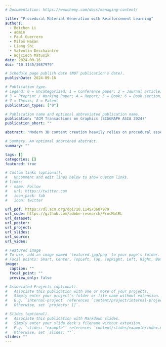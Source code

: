 ```yaml
---
# Documentation: https://wowchemy.com/docs/managing-content/

title: "Procedural Material Generation with Reinforcement Learning"
authors: 
  - Beichen Li
  - admin
  - Paul Guerrero
  - Miloš Hašan
  - Liang Shi
  - Valentin Deschaintre
  - Wojciech Matusik
date: 2024-09-16
doi: "10.1145/3687979"

# Schedule page publish date (NOT publication's date).
publishDate: 2024-09-16

# Publication type.
# Legend: 0 = Uncategorized; 1 = Conference paper; 2 = Journal article;
# 3 = Preprint / Working Paper; 4 = Report; 5 = Book; 6 = Book section;
# 7 = Thesis; 8 = Patent
publication_types: ["0"]

# Publication name and optional abbreviated publication name.
publication: "ACM Transactions on Graphics (SIGGRAPH ASIA 2024)"
publication_short: ""

abstract: "Modern 3D content creation heavily relies on procedural assets. In particular, procedural materials are ubiquitous in the industry, but their manipulation remains challenging. Previous work conditionally generates procedural graphs that match a given input image. However, the parameter generation step limits how accurately the generated graph matches the input image, due to a reliance on supervision with scarcely available procedural data. We propose to improve parameter prediction accuracy for image-conditioned procedural material generation by leveraging reinforcement learning (RL) and present the first RL approach for procedural materials. RL circumvents the limited availability of procedural data, the domain gap between real and synthetic materials, and the need for end-to-end differentiable loss functions. Given a target image, we retrieve a procedural material and use an RL-trained transformer model to predict a set of parameters that reconstruct the target image as closely as possible. We show that using RL significantly improves parameter prediction to match a given target image compared to supervised methods on both synthetic and real target images. "

# Summary. An optional shortened abstract.
summary: ""

tags: []
categories: []
featured: true

# Custom links (optional).
#   Uncomment and edit lines below to show custom links.
# links:
# - name: Follow
#   url: https://twitter.com
#   icon_pack: fab
#   icon: twitter

url_pdf: https://dl.acm.org/doi/10.1145/3687979
url_code: https://github.com/adobe-research/ProcMatRL
url_dataset:
url_poster:
url_project:
url_slides:
url_source:
url_video:

# Featured image
# To use, add an image named `featured.jpg/png` to your page's folder. 
# Focal points: Smart, Center, TopLeft, Top, TopRight, Left, Right, BottomLeft, Bottom, BottomRight.
image:
  caption: ""
  focal_point: ""
  preview_only: false

# Associated Projects (optional).
#   Associate this publication with one or more of your projects.
#   Simply enter your project's folder or file name without extension.
#   E.g. `internal-project` references `content/project/internal-project/index.md`.
#   Otherwise, set `projects: []`.

# Slides (optional).
#   Associate this publication with Markdown slides.
#   Simply enter your slide deck's filename without extension.
#   E.g. `slides: "example"` references `content/slides/example/index.md`.
#   Otherwise, set `slides: ""`.
slides: ""
---
```

